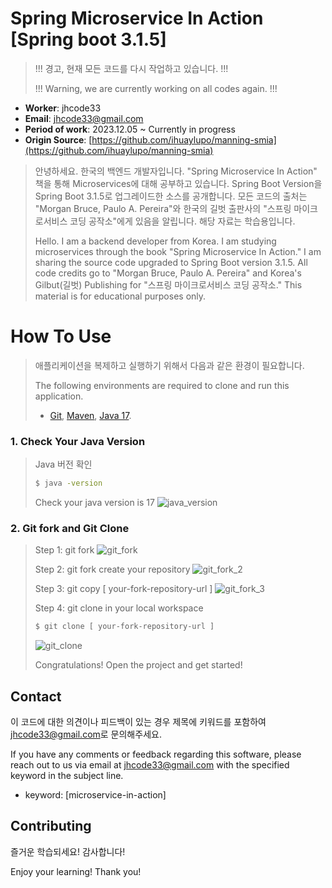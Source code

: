Spring Microservice In Action [Spring boot 3.1.5]
==

> !!! 경고, 현재 모든 코드를 다시 작업하고 있습니다. !!!
> 
> !!! Warning, we are currently working on all codes again. !!!


- **Worker**: jhcode33
- **Email**: jhcode33@gmail.com
- **Period of work**: 2023.12.05 ~ Currently in progress
- **Origin Source**: [https://github.com/ihuaylupo/manning-smia](https://github.com/ihuaylupo/manning-smia)

> 안녕하세요. 한국의 백엔드 개발자입니다. 
> "Spring Microservice In Action" 책을 통해 Microservices에 대해 공부하고 있습니다. 
> Spring Boot Version을 Spring Boot 3.1.5로 업그레이드한 소스를 공개합니다.
> 모든 코드의 출처는 "Morgan Bruce, Paulo A. Pereira"와 
> 한국의 길벗 출판사의 "스프링 마이크로서비스 코딩 공작소"에게 있음을 알립니다. 
> 해당 자료는 학습용입니다.
> 
> Hello. I am a backend developer from Korea. 
> I am studying microservices through the book "Spring Microservice In Action." 
> I am sharing the source code upgraded to Spring Boot version 3.1.5. 
> All code credits go to "Morgan Bruce, Paulo A. Pereira" and 
> Korea's Gilbut(길벗) Publishing for "스프링 마이크로서비스 코딩 공작소." 
> This material is for educational purposes only.


# How To Use

> 애플리케이션을 복제하고 실행하기 위해서 다음과 같은 환경이 필요합니다.
>
> The following environments are required to clone and run this application. 
> - [Git](https://git-scm.com), 
    [Maven](https://maven.apache.org/), 
    [Java 17](https://www.oracle.com/kr/java/technologies/downloads/#java17).


### 1. Check Your Java Version
> Java 버전 확인
> ```bash
> $ java -version
> ```
> Check your java version is 17
> ![java_version](https://github.com/jhcode33/spring-microservice-in-action/assets/125725072/e3152684-e912-4205-99e6-851300122a45)

### 2. Git fork and Git Clone
> Step 1: git fork 
> ![git_fork](https://github.com/jhcode33/spring-microservice-in-action/assets/125725072/3b53219b-f7d8-4531-9b13-f6ef4c049d21)
> 
> Step 2: git fork create your repository
> ![git_fork_2](https://github.com/jhcode33/spring-microservice-in-action/assets/125725072/699be232-a128-490d-ade2-93699eb8356b)
> 
> Step 3: git copy [ your-fork-repository-url ]
> ![git_fork_3](https://github.com/jhcode33/spring-microservice-in-action/assets/125725072/ffa4bd58-c395-4fdc-8d02-63d16c744e7e)
>
> Step 4: git clone in your local workspace
> ```bash
> $ git clone [ your-fork-repository-url ]
> ```
> ![git_clone](https://github.com/jhcode33/spring-microservice-in-action/assets/125725072/eac0135d-222d-455e-9afb-ca16685ec422)
>
> Congratulations! Open the project and get started!


## Contact

이 코드에 대한 의견이나 피드백이 있는 경우 제목에 키워드를 포함하여 <jhcode33@gmail.com>로 문의해주세요.

If you have any comments or feedback regarding this software, 
please reach out to us via email at <jhcode33@gmail.com> with the specified keyword in the subject line.

- keyword: [microservice-in-action]

## Contributing
즐거운 학습되세요! 감사합니다!

Enjoy your learning! Thank you!
